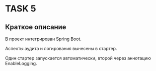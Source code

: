 # TASK 5

## Краткое описание
В проект интегрирован Spring Boot.

Аспекты аудита и логирования вынесены в стартер. 

Один стартер запускается автоматически, второй через аннотацию EnableLogging.

